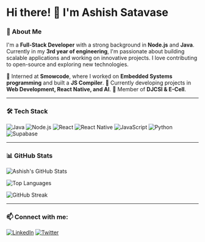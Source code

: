 # Hi there! 👋 I'm Ashish Satavase

### 🚀 About Me

I'm a **Full-Stack Developer** with a strong background in **Node.js** and **Java**. Currently in my **3rd year of engineering**, I'm passionate about building scalable applications and working on innovative projects. I love contributing to open-source and exploring new technologies.

🔹 Interned at **Smowcode**, where I worked on **Embedded Systems programming** and built a **JS Compiler**.
🔹 Currently developing projects in **Web Development, React Native, and AI**.
🔹 Member of **DJCSI & E-Cell**.

---

### 🛠 Tech Stack

![Java](https://img.shields.io/badge/Java-ED8B00?style=for-the-badge&logo=java&logoColor=white)
![Node.js](https://img.shields.io/badge/Node.js-339933?style=for-the-badge&logo=nodedotjs&logoColor=white)
![React](https://img.shields.io/badge/React-20232A?style=for-the-badge&logo=react&logoColor=61DAFB)
![React Native](https://img.shields.io/badge/React_Native-20232A?style=for-the-badge&logo=react&logoColor=61DAFB)
![JavaScript](https://img.shields.io/badge/JavaScript-F7DF1E?style=for-the-badge&logo=javascript&logoColor=black)
![Python](https://img.shields.io/badge/Python-3776AB?style=for-the-badge&logo=python&logoColor=white)
![Supabase](https://img.shields.io/badge/Supabase-3ECF8E?style=for-the-badge&logo=supabase&logoColor=white)

---

### 📊 GitHub Stats

![Ashish's GitHub Stats](https://github-readme-stats.vercel.app/api?username=AshishSatavase&show_icons=true&theme=radical)

![Top Languages](https://github-readme-stats.vercel.app/api/top-langs/?username=AshishSatavase&layout=compact&theme=radical)

![GitHub Streak](https://streak-stats.demolab.com/?user=AshishSatavase&theme=radical)

---

### 📫 Connect with me:

[![LinkedIn](https://img.shields.io/badge/LinkedIn-blue?style=for-the-badge&logo=linkedin)](https://www.linkedin.com/in/AshishSatavase)
[![Twitter](https://img.shields.io/badge/Twitter-blue?style=for-the-badge&logo=twitter)](https://twitter.com/your-handle)
